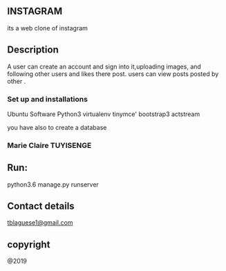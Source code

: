 ## INSTAGRAM
its a web clone of instagram

## Description
A user can create an account and sign into it,uploading images, and following other users and likes there post. users can view posts posted by other .

### Set up and installations

Ubuntu Software
Python3
virtualenv
tinymce'
bootstrap3
actstream

you have also to create a database

### Marie Claire TUYISENGE

## Run:
python3.6 manage.py runserver

## Contact details
  
tblaguese1@gmail.com

## copyright
 @2019